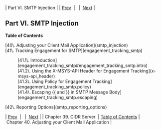 | Part VI. SMTP Injection |
| [Prev](cluster.cidr_server)  |   |  [Next](smtp_injection) |

## Part VI. SMTP Injection

**Table of Contents**

<dl class="toc">

<dt>[40\. Adjusting your Client Mail Application](smtp_injection)</dt>

<dt>[41\. Tracking Engagement for SMTP](engagement_tracking_smtp)</dt>

<dd>

<dl>

<dt>[41.1\. Introduction](engagement_tracking_smtp#engagement_tracking_smtp.intro)</dt>

<dt>[41.2\. Using the X-MSYS-API Header for Engagement Tracking](x-msys-api_header)</dt>

<dt>[41.3\. Using Policy for Engagement Tracking](engagement_tracking_smtp.policy)</dt>

<dt>[41.4\. Escaping {{ and }} in SMTP Message Body](engagement_tracking_smtp.escaping)</dt>

</dl>

</dd>

<dt>[42\. Reporting Options](smtp_reporting_options)</dt>

</dl>

| [Prev](cluster.cidr_server)  |   |  [Next](smtp_injection) |
| Chapter 39. CIDR Server  | [Table of Contents](index) |  Chapter 40. Adjusting your Client Mail Application |

